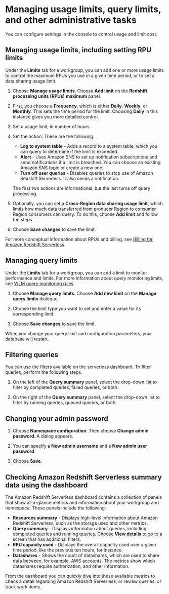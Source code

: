 # Managing usage limits, query limits, and other administrative tasks<a name="serverless-console-configuration"></a>

You can configure settings in the console to control usage and limit cost\.

## Managing usage limits, including setting RPU limits<a name="serverless-workgroup-max-rpu"></a>

Under the **Limits** tab for a workgroup, you can add one or more usage limits to control the maximum RPUs you use in a given time period, or to set a data sharing usage limit\.

1. Choose **Manage usage limits**\. Choose **Add limit** on the **Redshift processing units \(RPUs\) maximum** panel\.

1. First, you choose a **Frequency**, which is either **Daily**, **Weekly**, or **Monthly**\. This sets the time period for the limit\. Choosing **Daily** in this instance gives you more detailed control\.

1. Set a usage limit, in number of hours\.

1. Set the action\. These are the following:
   + **Log to system table** \- Adds a record to a system table, which you can query to determine if the limit is exceeded\.
   + **Alert** \- Uses Amazon SNS to set up notification subscriptions and send notifications if a limit is breached\. You can choose an existing Amazon SNS topic or create a new one\.
   + **Turn off user queries** \- Disables queries to stop use of Amazon Redshift Serverless\. It also sends a notification\.

   The first two actions are informational, but the last turns off query processing\.

1. Optionally, you can set a **Cross\-Region data sharing usage limit**, which limits how much data transferred from producer Region to consumer Region consumers can query\. To do this, choose **Add limit** and follow the steps\.

1. Choose **Save changes** to save the limit\.

For more conceptual information about RPUs and billing, see [Billing for Amazon Redshift Serverless](https://docs.aws.amazon.com/redshift/latest/mgmt/serverless-billing.html)\.

## Managing query limits<a name="serverless-workgroup-query-limits"></a>

Under the **Limits** tab for a workgroup, you can add a limit to monitor performance and limits\. For more information about query monitoring limits, see [WLM query monitoring rules](https://docs.aws.amazon.com/redshift/latest/dg/cm-c-wlm-query-monitoring-rules.html)\.

1. Choose **Manage query limits**\. Choose **Add new limit** on the **Manage query limits** dialogue\.

1. Choose the limit type you want to set and enter a value for its corresponding limit\.

1. Choose **Save changes** to save the limit\.

When you change your query limit and configuration parameters, your database will restart\.

## Filtering queries<a name="serverless-dashboard-query-summary"></a>

You can use the filters available on the serverless dashboard\. To filter queries, perform the following steps\.

1. On the left of the **Query summary** panel, select the drop\-down list to filter by completed queries, failed queries, or both\.

1. On the right of the **Query summary** panel, select the drop\-down list to filter by running queries, queued queries, or both\.

## Changing your admin password<a name="serverless-console-configuration-admin-password"></a>

1. Choose **Namespace configuration**\. Then choose **Change admin password**\. A dialog appears\.

1. You can specify a **New admin username** and a **New admin user password**\.

1. Choose **Save**\.

## Checking Amazon Redshift Serverless summary data using the dashboard<a name="serverless-dashboard"></a>

The Amazon Redshift Serverless dashboard contains a collection of panels that show at\-a\-glance metrics and information about your workgroup and namespace\. These panels include the following: 
+ **Resources summary** \- Displays high\-level information about Amazon Redshift Serverless, such as the storage used and other metrics\.
+ **Query summary** \- Displays information about queries, including completed queries and running queries\. Choose **View details** to go to a screen that has additional filters\.
+ **RPU capacity used** \- Displays the overall capacity used over a given time period, like the previous ten hours, for instance\.
+ **Datashares** \- Shows the count of datashares, which are used to share data between, for example, AWS accounts\. The metrics show which datashares require authorization, and other information\.

From the dashboard you can quickly dive into these available metrics to check a detail regarding Amazon Redshift Serverless, or review queries, or track work items\.
